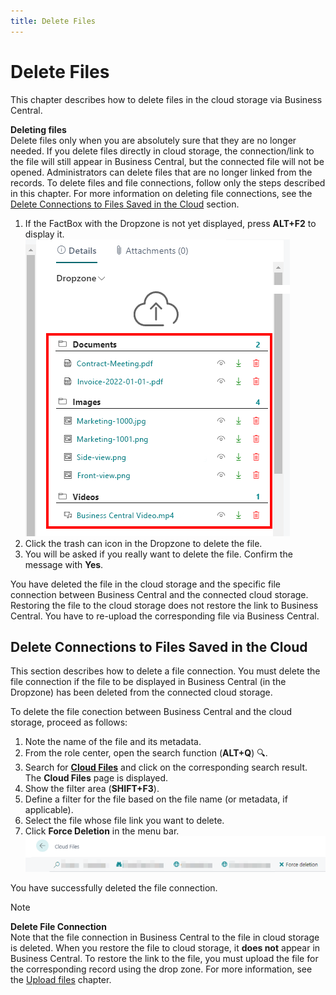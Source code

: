 ```yaml
---
title: Delete Files
---
```


# <a name="delete-files"></a>Delete Files

This chapter describes how to delete files in the cloud storage via Business Central.  

<!-- :::info   -->  
**Deleting files**  
Delete files only when you are absolutely sure that they are no longer needed. If you delete files directly in cloud storage, the connection/link to the file will still appear in Business Central, but the connected file will not be opened. Administrators can delete files that are no longer linked from the records. To delete files and file connections, follow only the steps described in this chapter. For more information on deleting file connections, see the [Delete Connections to Files Saved in the Cloud](#delete-connection-to-files-saved-in-the-cloud) section.  
<!-- ::: -->

1. If the FactBox with the Dropzone is not yet displayed, press **ALT+F2** to display it.  
    ![categories-on-item-list](../assets/categories-on-item-list.png)  
1. Click the trash can icon in the Dropzone to delete the file.  
1. You will be asked if you really want to delete the file. Confirm the message with **Yes**.  

You have deleted the file in the cloud storage and the specific file connection between Business Central and the connected cloud storage. Restoring the file to the cloud storage does not restore the link to Business Central. You have to re-upload the corresponding file via Business Central.  

## <a name="delete-connection-to-files-saved-in-the-cloud"></a>Delete Connections to Files Saved in the Cloud

This section describes how to delete a file connection. 
You must delete the file connection if the file to be displayed in Business Central (in the Dropzone) has been deleted from the connected cloud storage.  

To delete the file conection between Business Central and the cloud storage, proceed as follows:  

1. Note the name of the file and its metadata.  
1. From the role center, open the search function (**ALT+Q**) 🔍.  
1. Search for **[Cloud Files](https://businesscentral.dynamics.com/?page=70838576)** and click on the corresponding search result. 
The **Cloud Files** page is displayed.  
1. Show the filter area (**SHIFT+F3**).  
1. Define a filter for the file based on the file name (or metadata, if applicable).  
1. Select the file whose file link you want to delete.  
1. Click **Force Deletion** in the menu bar.  
    ![force-delete](../assets/force-delete.png)  

You have successfully deleted the file connection.  

>[!NOTE]  
>**Delete File Connection**  
Note that the file connection in Business Central to the file in cloud storage is deleted. When you restore the file to cloud storage, it **does not** appear in Business Central. To restore the link to the file, you must upload the file for the corresponding record using the drop zone. For more information, see the [Upload files](upload-files.md) chapter.  